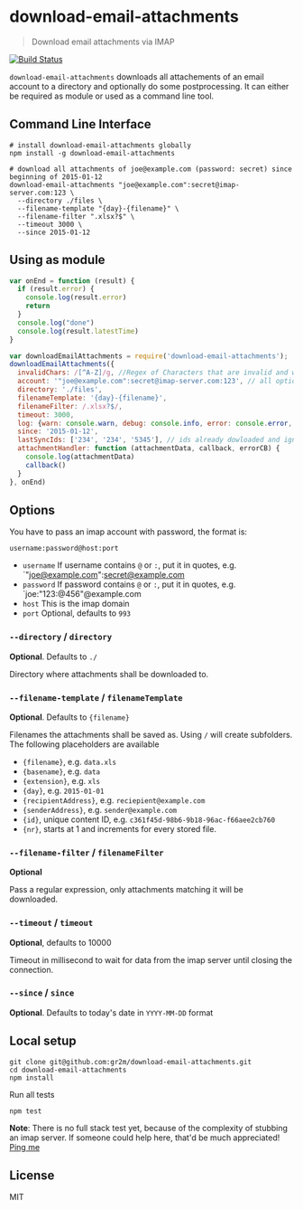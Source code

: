 # download-email-attachments

> Download email attachments via IMAP

[![Build Status](https://travis-ci.org/eHealthAfrica/download-email-attachments.png?branch=master)](https://travis-ci.org/eHealthAfrica/download-email-attachments/)

`download-email-attachments` downloads all attachements of an email account
to a directory and optionally do some postprocessing. It can either be required as module or used as
a command line tool.

## Command Line Interface

```
# install download-email-attachments globally
npm install -g download-email-attachments

# download all attachments of joe@example.com (password: secret) since beginning of 2015-01-12
download-email-attachments "joe@example.com":secret@imap-server.com:123 \
  --directory ./files \
  --filename-template "{day}-{filename}" \
  --filename-filter ".xlsx?$" \
  --timeout 3000 \
  --since 2015-01-12
```

## Using as module

```js
var onEnd = function (result) {
  if (result.error) {
    console.log(result.error)
    return
  }
  console.log("done")
  console.log(result.latestTime)
}

var downloadEmailAttachments = require('download-email-attachments');
downloadEmailAttachments({
  invalidChars: /[^A-Z]/g, //Regex of Characters that are invalid and will be replaced by X
  account: '"joe@example.com":secret@imap-server.com:123', // all options and params besides account are optional
  directory: './files',
  filenameTemplate: '{day}-{filename}',
  filenameFilter: /.xlsx?$/,
  timeout: 3000,
  log: {warn: console.warn, debug: console.info, error: console.error, info: console.info },
  since: '2015-01-12',
  lastSyncIds: ['234', '234', '5345'], // ids already dowloaded and ignored, helpful because since is only supporting dates without time
  attachmentHandler: function (attachmentData, callback, errorCB) {
    console.log(attachmentData)
    callback()
  }
}, onEnd)
```

## Options

You have to pass an imap account with password, the format is:

```
username:password@host:port
```

- `username`
  If username contains `@` or `:`, put it in quotes, e.g. `"joe@example.com":secret@example.com
- `password`
  If password contains `@` or `:`, put it in quotes, e.g. `joe:"123:@456"@example.com
- `host`
  This is the imap domain
- `port`
  Optional, defaults to `993`


### `--directory` / `directory`

**Optional**. Defaults to `./`

Directory where attachments shall be downloaded to.


### `--filename-template` / `filenameTemplate`

**Optional**. Defaults to `{filename}`

Filenames the attachments shall be saved as. Using `/` will
create subfolders. The following placeholders are available

- `{filename}`, e.g. `data.xls`
- `{basename}`, e.g. `data`
- `{extension}`, e.g. `xls`
- `{day}`, e.g. `2015-01-01`
- `{recipientAddress}`, e.g. `reciepient@example.com`
- `{senderAddress}`, e.g. `sender@example.com`
- `{id}`, unique content ID, e.g. `c361f45d-98b6-9b18-96ac-f66aee2cb760`
- `{nr}`, starts at 1 and increments for every stored file.


### `--filename-filter` / `filenameFilter`

**Optional**

Pass a regular expression, only attachments matching it will be
downloaded.


### `--timeout` / `timeout`

**Optional**, defaults to 10000

Timeout in millisecond to wait for data from the imap server until
closing the connection.


### `--since` / `since`

**Optional**. Defaults to today's date in `YYYY-MM-DD` format


## Local setup

```
git clone git@github.com:gr2m/download-email-attachments.git
cd download-email-attachments
npm install
```

Run all tests

```
npm test
```

**Note**: There is no full stack test yet, because of the complexity
of stubbing an imap server. If someone could help here, that'd be
much appreciated! [Ping me](https://twitter.com/gr2m)

## License

MIT
